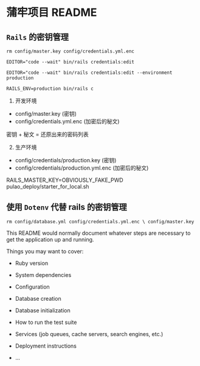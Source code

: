 # 蒲牢项目 README

## `Rails` 的密钥管理

```
rm config/master.key config/credentials.yml.enc 

EDITOR="code --wait" bin/rails credentials:edit

EDITOR="code --wait" bin/rails credentials:edit --environment production

RAILS_ENV=production bin/rails c
```
1. 开发环境

- config/master.key (密钥)
- config/credentials.yml.enc (加密后的秘文)

密钥 + 秘文 = 还原出来的密码列表

2. 生产环境

- config/credentials/production.key (密钥)
- config/credentials/production.yml.enc (加密后的秘文)

RAILS_MASTER_KEY=OBVIOUSLY_FAKE_PWD pulao_deploy/starter_for_local.sh

## 使用 `Dotenv` 代替 rails 的密钥管理
`rm config/database.yml config/credentials.yml.enc \
config/master.key`

This README would normally document whatever steps are necessary to get the
application up and running.

Things you may want to cover:

* Ruby version

* System dependencies

* Configuration

* Database creation

* Database initialization

* How to run the test suite

* Services (job queues, cache servers, search engines, etc.)

* Deployment instructions

* ...
